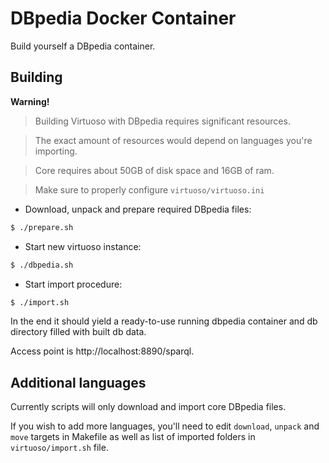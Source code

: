 # DBpedia Docker Container

Build yourself a DBpedia container.

## Building

**Warning!**
> Building Virtuoso with DBpedia requires significant resources.

> The exact amount of resources would depend on languages you're importing.

> Core requires about 50GB of disk space and 16GB of ram.

> Make sure to properly configure `virtuoso/virtuoso.ini`

* Download, unpack and prepare required DBpedia files:
```sh
$ ./prepare.sh
```
* Start new virtuoso instance:
```sh
$ ./dbpedia.sh
```
* Start import procedure:
```sh
$ ./import.sh
```

In the end it should yield a ready-to-use running dbpedia container and db directory filled with built db data.

Access point is http://localhost:8890/sparql.

## Additional languages

Currently scripts will only download and import core DBpedia files.

If you wish to add more languages, you'll need to edit `download`, `unpack` and `move` targets in Makefile as well as list of imported folders in `virtuoso/import.sh` file.
